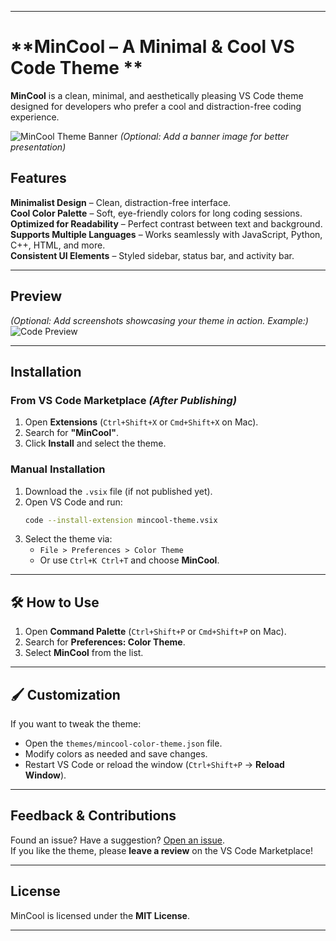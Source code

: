 
---

# **MinCool – A Minimal & Cool VS Code Theme **  

**MinCool** is a clean, minimal, and aesthetically pleasing VS Code theme designed for developers who prefer a cool and distraction-free coding experience.  

![MinCool Theme Banner](https://your-image-url.com) *(Optional: Add a banner image for better presentation)*  

##  **Features**  
 **Minimalist Design** – Clean, distraction-free interface.  
 **Cool Color Palette** – Soft, eye-friendly colors for long coding sessions.  
 **Optimized for Readability** – Perfect contrast between text and background.  
 **Supports Multiple Languages** – Works seamlessly with JavaScript, Python, C++, HTML, and more.  
 **Consistent UI Elements** – Styled sidebar, status bar, and activity bar.  

---

##  **Preview**  
*(Optional: Add screenshots showcasing your theme in action. Example:)*  
![Code Preview](https://your-screenshot-url.com)  

---

##  **Installation**  
### **From VS Code Marketplace** *(After Publishing)*  
1. Open **Extensions** (`Ctrl+Shift+X` or `Cmd+Shift+X` on Mac).  
2. Search for **"MinCool"**.  
3. Click **Install** and select the theme.  

### **Manual Installation**  
1. Download the `.vsix` file (if not published yet).  
2. Open VS Code and run:  
   ```sh
   code --install-extension mincool-theme.vsix
   ```
3. Select the theme via:  
   - `File > Preferences > Color Theme`  
   - Or use `Ctrl+K Ctrl+T` and choose **MinCool**.  

---

## 🛠 **How to Use**  
1. Open **Command Palette** (`Ctrl+Shift+P` or `Cmd+Shift+P` on Mac).  
2. Search for **Preferences: Color Theme**.  
3. Select **MinCool** from the list.  

---

## 🖌 **Customization**  
If you want to tweak the theme:  
- Open the `themes/mincool-color-theme.json` file.  
- Modify colors as needed and save changes.  
- Restart VS Code or reload the window (`Ctrl+Shift+P` → **Reload Window**).  

---

##  **Feedback & Contributions**  
 Found an issue? Have a suggestion? [Open an issue](https://github.com/sarvt/mincool/issues).  
 If you like the theme, please **leave a review** on the VS Code Marketplace!  

---

##  **License**  
MinCool is licensed under the **MIT License**.  

---
